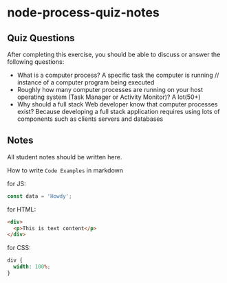 # node-process-quiz-notes

## Quiz Questions

After completing this exercise, you should be able to discuss or answer the following questions:

- What is a computer process?
  A specific task the computer is running // instance of a computer program being executed
- Roughly how many computer processes are running on your host operating system (Task Manager or Activity Monitor)?
  A lot(50+)
- Why should a full stack Web developer know that computer processes exist?
  Because developing a full stack application requires using lots of components such as clients servers and databases

## Notes

All student notes should be written here.

How to write `Code Examples` in markdown

for JS:

```javascript
const data = 'Howdy';
```

for HTML:

```html
<div>
  <p>This is text content</p>
</div>
```

for CSS:

```css
div {
  width: 100%;
}
```

